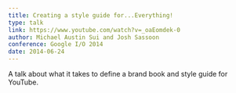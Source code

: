 ```yaml
---
title: Creating a style guide for...Everything!
type: talk
link: https://www.youtube.com/watch?v=_oaEomdek-0
author: Michael Austin Sui and Josh Sassoon
conference: Google I/O 2014
date: 2014-06-24
---
```


A talk about what it  takes to define a brand book and style guide for YouTube.
